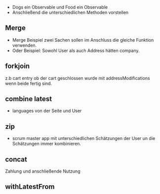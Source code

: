 * Dogs ein Observable und Food ein Observable
* Anschließend die unterschiedlichen Methoden vorstellen

## Merge
* Merge Beispiel zwei Sachen sollen im Anschluss die gleiche Funktion verwenden.
* Oder Beispiel: Sowohl User als auch Address hätten company.

## forkjoin
z.b cart entry ob der cart geschlossen wurde mit addressModifications wenn beide fertig sind. 


## combine latest
* languages von der Seite und User

## zip 
* scrum master app mit unterschiedlichen Schätzungen der User un die Schätzungen immer kombinieren.

## concat 
Zahlung und anschließende Nutzung

## withLatestFrom

